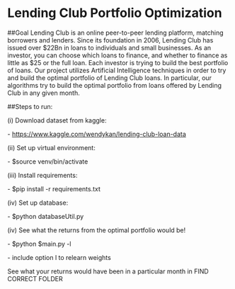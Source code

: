 # Lending Club Portfolio Optimization

##Goal
Lending Club is an online peer-to-peer lending platform, matching borrowers and lenders. Since its foundation in 2006, Lending Club has issued over $22Bn in loans to individuals and small businesses. As an investor, you can choose which loans to finance, and whether to finance as little as $25 or the full loan. Each investor is trying to build the best portfolio of loans. Our project utilizes Artificial Intelligence techniques in order to try and build the optimal portfolio of Lending Club loans. In particular, our algorithms try to build the optimal portfolio from loans offered by Lending Club in any given month.

##Steps to run:

(i) Download dataset from kaggle:

\- https://www.kaggle.com/wendykan/lending-club-loan-data

(ii) Set up virtual environment:
  
 \- $source venv/bin/activate
 
 
 (iii) Install requirements: 
 
 \- $pip install -r requirements.txt
 
 (iv) Set up database:
 
 \- $python databaseUtil.py
 
 (iv) See what the returns from the optimal portfolio would be! 
 
 \- $python $main.py -l 
 
 \- include option l to relearn weights
 
 See what your returns would have been in a particular month in FIND CORRECT FOLDER
 
 
